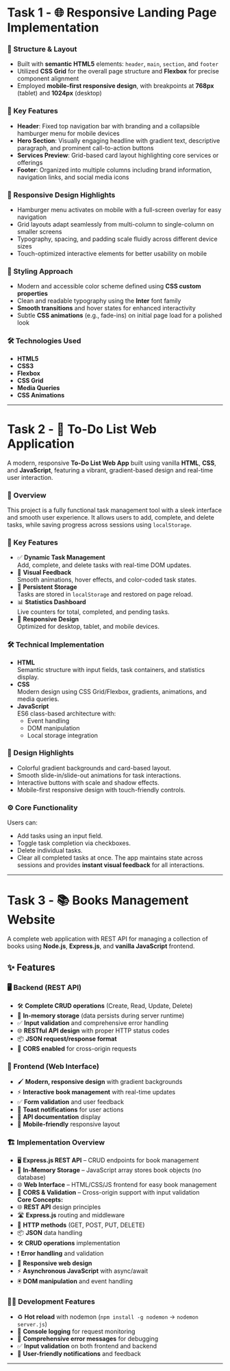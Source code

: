 # Task 1 - 🌐 Responsive Landing Page Implementation
### 🧱 Structure & Layout
- Built with **semantic HTML5** elements: `header`, `main`, `section`, and `footer`
- Utilized **CSS Grid** for the overall page structure and **Flexbox** for precise component alignment
- Employed **mobile-first responsive design**, with breakpoints at **768px** (tablet) and **1024px** (desktop)

### 🚀 Key Features
- **Header**: Fixed top navigation bar with branding and a collapsible hamburger menu for mobile devices
- **Hero Section**: Visually engaging headline with gradient text, descriptive paragraph, and prominent call-to-action buttons
- **Services Preview**: Grid-based card layout highlighting core services or offerings
- **Footer**: Organized into multiple columns including brand information, navigation links, and social media icons

### 📱 Responsive Design Highlights
- Hamburger menu activates on mobile with a full-screen overlay for easy navigation
- Grid layouts adapt seamlessly from multi-column to single-column on smaller screens
- Typography, spacing, and padding scale fluidly across different device sizes
- Touch-optimized interactive elements for better usability on mobile

### 🎨 Styling Approach
- Modern and accessible color scheme defined using **CSS custom properties**
- Clean and readable typography using the **Inter** font family
- **Smooth transitions** and hover states for enhanced interactivity
- Subtle **CSS animations** (e.g., fade-ins) on initial page load for a polished look

### 🛠️ Technologies Used
- **HTML5**
- **CSS3**
- **Flexbox**
- **CSS Grid**
- **Media Queries**
- **CSS Animations**
  
---

# Task 2 - 📝 To-Do List Web Application
A modern, responsive **To-Do List Web App** built using vanilla **HTML**, **CSS**, and **JavaScript**, featuring a vibrant, gradient-based design and real-time user interaction.

### 🚀 Overview
This project is a fully functional task management tool with a sleek interface and smooth user experience. It allows users to add, complete, and delete tasks, while saving progress across sessions using `localStorage`.

### 🌟 Key Features
- ✅ **Dynamic Task Management**  
  Add, complete, and delete tasks with real-time DOM updates.
- 🎨 **Visual Feedback**  
  Smooth animations, hover effects, and color-coded task states.
- 💾 **Persistent Storage**  
  Tasks are stored in `localStorage` and restored on page reload.
- 📊 **Statistics Dashboard**  
  Live counters for total, completed, and pending tasks.
- 📱 **Responsive Design**  
  Optimized for desktop, tablet, and mobile devices.

### 🛠️ Technical Implementation
- **HTML**  
  Semantic structure with input fields, task containers, and statistics display.
- **CSS**  
  Modern design using CSS Grid/Flexbox, gradients, animations, and media queries.
- **JavaScript**  
  ES6 class-based architecture with:
  - Event handling
  - DOM manipulation
  - Local storage integration

### 🎨 Design Highlights
- Colorful gradient backgrounds and card-based layout.
- Smooth slide-in/slide-out animations for task interactions.
- Interactive buttons with scale and shadow effects.
- Mobile-first responsive design with touch-friendly controls.

### ⚙️ Core Functionality
Users can:
- Add tasks using an input field.
- Toggle task completion via checkboxes.
- Delete individual tasks.
- Clear all completed tasks at once.
The app maintains state across sessions and provides **instant visual feedback** for all interactions.

---
# Task 3 - 📚 Books Management Website
A complete web application with REST API for managing a collection of books using **Node.js**, **Express.js**, and **vanilla JavaScript** frontend.

## ✨ Features
### 🖥 Backend (REST API)
- 🛠 **Complete CRUD operations** (Create, Read, Update, Delete)  
- 💾 **In-memory storage** (data persists during server runtime)  
- ✅ **Input validation** and comprehensive error handling  
- 🌐 **RESTful API design** with proper HTTP status codes  
- 📦 **JSON request/response format**  
- 🔗 **CORS enabled** for cross-origin requests  

### 🎨 Frontend (Web Interface)
- 🖌 **Modern, responsive design** with gradient backgrounds  
- ⚡ **Interactive book management** with real-time updates  
- ✅ **Form validation** and user feedback  
- 🔔 **Toast notifications** for user actions  
- 📄 **API documentation** display  
- 📱 **Mobile-friendly** responsive layout  

### 🏗 Implementation Overview

- 🖥 **Express.js REST API** – CRUD endpoints for book management  
- 💾 **In-Memory Storage** – JavaScript array stores book objects (no database)  
- 🌐 **Web Interface** – HTML/CSS/JS frontend for easy book management  
- 🔗 **CORS & Validation** – Cross-origin support with input validation  
**Core Concepts:**  
- 🌐 **REST API** design principles  
- 🛣 **Express.js** routing and middleware  
- 📡 **HTTP methods** (GET, POST, PUT, DELETE)  
- 📦 **JSON** data handling  
- 🛠 **CRUD operations** implementation  
- ❗ **Error handling** and validation  
- 📱 **Responsive web design**  
- ⚡ **Asynchronous JavaScript** with async/await  
- 🖲 **DOM manipulation** and event handling  

### 🧑‍💻 Development Features

- ♻ **Hot reload** with nodemon (`npm install -g nodemon` → `nodemon server.js`)  
- 📝 **Console logging** for request monitoring  
- 🐞 **Comprehensive error messages** for debugging  
- ✅ **Input validation** on both frontend and backend  
- 🔔 **User-friendly notifications** and feedback  

---
